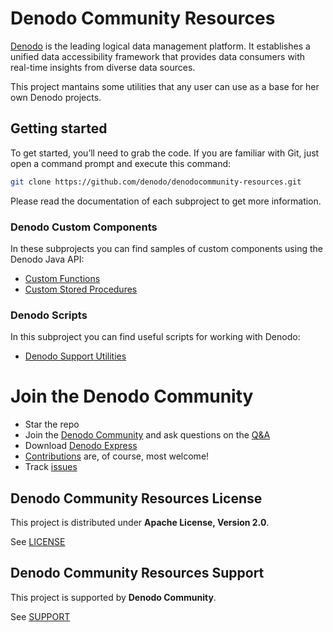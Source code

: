 <!--
title: 'Denodo Community Resources'
description: 'This project maintains some utilities that any user can use as a base for her own Denodo projects.
layout: Doc
authorLink: ''
authorName: 'Denodo Community'
authorAvatar: ''
collaborators: Javier Diez
-->

# Denodo Community Resources

[Denodo](https://www.denodo.com/) is the leading logical data management platform. It establishes a unified data accessibility framework that provides data consumers with real-time insights from diverse data sources.

This project mantains some utilities that any user can use as a base for her own Denodo projects.

## Getting started

To get started, you’ll need to grab the code. If you are familiar with Git, just open a command prompt and execute this command:

```bash
git clone https://github.com/denodo/denodocommunity-resources.git
```
Please read the documentation of each subproject to get more information. 

### Denodo Custom Components

In these subprojects you can find samples of custom components using the Denodo Java API:

* [Custom Functions](./custom-functions/)
* [Custom Stored Procedures](./custom-stored-procedures/)

### Denodo Scripts

In this subproject you can find useful scripts for working with Denodo:

* [Denodo Support Utilities](./scripts/denodo-support-utilities/README.md)

# Join the Denodo Community

- Star the repo
- Join the [Denodo Community](https://community.denodo.com/) and ask questions on the [Q&A](https://community.denodo.com/answers)
- Download [Denodo Express](https://community.denodo.com/express/download)
- [Contributions](https://github.com/denodo/denodocommunity-resources/contribute) are, of course, most welcome! 
- Track [issues](https://github.com/denodo/denodocommunity-resources/issues/new/choose) 

## Denodo Community Resources License

This project is distributed under **Apache License, Version 2.0**. 

See [LICENSE](LICENSE)

## Denodo Community Resources Support

This project is supported by **Denodo Community**. 

See [SUPPORT](SUPPORT.md)

